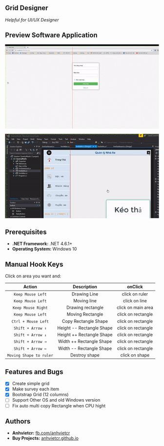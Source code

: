 Grid Designer
------------------------------------------
_Helpful for UI/UX Designer_

Preview Software Application
------------------------------------------
[![GitHub release](preview.gif)](preview)

[![GitHub release](preview2.gif)](preview2)

Prerequisites
------------------------------------------
 - **.NET Framework:** .NET 4.6.1+
 - **Operating System:** Windows 10

Manual Hook Keys
-------------
Click on area you want and:

| Action | Description | onClick |
|:------:|:--------:|:--------:|
| ``Keep Mouse Left`` | Drawing Line | click on ruler
| ``Keep Mouse Left`` | Moving line | click on line |
| ``Keep Mouse Right`` | Drawing rectangle | click on main area |
| ``Keep Mouse Left`` | Moving Rectangle | click on rectangle |
| ``Ctrl + Mouse Left`` | Copy Rectangle Shape | click on rectangle |
| ``Shift + Arrow ↑`` | Height --  Rectangle Shape | click on rectangle |
| ``Shift + Arrow ↓`` | Height ++  Rectangle Shape | click on rectangle |
| ``Shift + Arrow →`` | Width  ++  Rectangle Shape | click on rectangle |
| ``Shift + Arrow ←``  | Width  --  Rectangle Shape | click on rectangle |
| ``Moving Shape to ruler`` | Destroy shape | click on shape |

Features and Bugs
-------------
- [x] Create simple grid
- [x] Make survey each item
- [x] Bootstrap Grid (12 columns)
- [ ] Support Other OS and old Windows version
- [ ] Fix auto multi copy Rectangle when CPU hight

Authors
-------------
 - **Anhvietcr:** [fb.com/anhvietcr][committers]
 - **Buy Projects:** [anhvietcr.github.io][githubIO]

 [committers]: https://facebook.com/anhvietcr
 [githubIO]: https://anhvietcr.github.io
